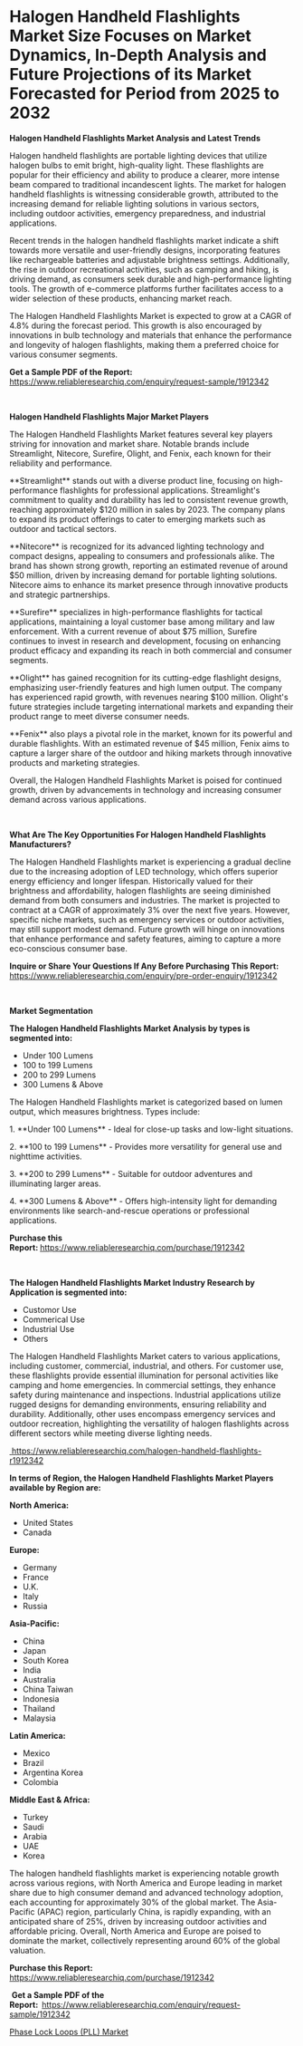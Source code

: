 <p><h1>Halogen Handheld Flashlights Market Size Focuses on Market Dynamics, In-Depth Analysis and Future Projections of its Market Forecasted for Period from 2025 to 2032</h1></p><p><strong>Halogen Handheld Flashlights Market Analysis and Latest Trends</strong></p>
<p><p>Halogen handheld flashlights are portable lighting devices that utilize halogen bulbs to emit bright, high-quality light. These flashlights are popular for their efficiency and ability to produce a clearer, more intense beam compared to traditional incandescent lights. The market for halogen handheld flashlights is witnessing considerable growth, attributed to the increasing demand for reliable lighting solutions in various sectors, including outdoor activities, emergency preparedness, and industrial applications.</p><p>Recent trends in the halogen handheld flashlights market indicate a shift towards more versatile and user-friendly designs, incorporating features like rechargeable batteries and adjustable brightness settings. Additionally, the rise in outdoor recreational activities, such as camping and hiking, is driving demand, as consumers seek durable and high-performance lighting tools. The growth of e-commerce platforms further facilitates access to a wider selection of these products, enhancing market reach.</p><p>The Halogen Handheld Flashlights Market is expected to grow at a CAGR of 4.8% during the forecast period. This growth is also encouraged by innovations in bulb technology and materials that enhance the performance and longevity of halogen flashlights, making them a preferred choice for various consumer segments.</p></p>
<p><strong>Get a Sample PDF of the Report:&nbsp;</strong> <a href="https://www.reliableresearchiq.com/enquiry/request-sample/1912342?utm_campaign=2947&utm_medium=2&utm_source=Github&utm_content=ia&utm_term=07042025&utm_id=halogen-handheld-flashlights">https://www.reliableresearchiq.com/enquiry/request-sample/1912342</a></p>
<p>&nbsp;</p>
<p><strong>Halogen Handheld Flashlights Major Market Players</strong></p>
<p><p>The Halogen Handheld Flashlights Market features several key players striving for innovation and market share. Notable brands include Streamlight, Nitecore, Surefire, Olight, and Fenix, each known for their reliability and performance.</p><p>**Streamlight** stands out with a diverse product line, focusing on high-performance flashlights for professional applications. Streamlight's commitment to quality and durability has led to consistent revenue growth, reaching approximately $120 million in sales by 2023. The company plans to expand its product offerings to cater to emerging markets such as outdoor and tactical sectors.</p><p>**Nitecore** is recognized for its advanced lighting technology and compact designs, appealing to consumers and professionals alike. The brand has shown strong growth, reporting an estimated revenue of around $50 million, driven by increasing demand for portable lighting solutions. Nitecore aims to enhance its market presence through innovative products and strategic partnerships.</p><p>**Surefire** specializes in high-performance flashlights for tactical applications, maintaining a loyal customer base among military and law enforcement. With a current revenue of about $75 million, Surefire continues to invest in research and development, focusing on enhancing product efficacy and expanding its reach in both commercial and consumer segments.</p><p>**Olight** has gained recognition for its cutting-edge flashlight designs, emphasizing user-friendly features and high lumen output. The company has experienced rapid growth, with revenues nearing $100 million. Olight's future strategies include targeting international markets and expanding their product range to meet diverse consumer needs.</p><p>**Fenix** also plays a pivotal role in the market, known for its powerful and durable flashlights. With an estimated revenue of $45 million, Fenix aims to capture a larger share of the outdoor and hiking markets through innovative products and marketing strategies.</p><p>Overall, the Halogen Handheld Flashlights Market is poised for continued growth, driven by advancements in technology and increasing consumer demand across various applications.</p></p>
<p>&nbsp;</p>
<p><strong>What Are The Key Opportunities For Halogen Handheld Flashlights Manufacturers?</strong></p>
<p><p>The Halogen Handheld Flashlights market is experiencing a gradual decline due to the increasing adoption of LED technology, which offers superior energy efficiency and longer lifespan. Historically valued for their brightness and affordability, halogen flashlights are seeing diminished demand from both consumers and industries. The market is projected to contract at a CAGR of approximately 3% over the next five years. However, specific niche markets, such as emergency services or outdoor activities, may still support modest demand. Future growth will hinge on innovations that enhance performance and safety features, aiming to capture a more eco-conscious consumer base.</p></p>
<p><strong>Inquire or Share Your Questions If Any Before Purchasing This Report:</strong> <a href="https://www.reliableresearchiq.com/enquiry/pre-order-enquiry/1912342?utm_campaign=2947&utm_medium=2&utm_source=Github&utm_content=ia&utm_term=07042025&utm_id=halogen-handheld-flashlights">https://www.reliableresearchiq.com/enquiry/pre-order-enquiry/1912342</a></p>
<p>&nbsp;</p>
<p><strong>Market Segmentation</strong></p>
<p><strong>The Halogen Handheld Flashlights Market Analysis by types is segmented into:</strong></p>
<p><ul><li>Under 100 Lumens</li><li>100 to 199 Lumens</li><li>200 to 299 Lumens</li><li>300 Lumens & Above</li></ul></p>
<p><p>The Halogen Handheld Flashlights market is categorized based on lumen output, which measures brightness. Types include: </p><p>1. **Under 100 Lumens** - Ideal for close-up tasks and low-light situations.</p><p>2. **100 to 199 Lumens** - Provides more versatility for general use and nighttime activities.</p><p>3. **200 to 299 Lumens** - Suitable for outdoor adventures and illuminating larger areas.</p><p>4. **300 Lumens & Above** - Offers high-intensity light for demanding environments like search-and-rescue operations or professional applications.</p></p>
<p><strong>Purchase this Report:&nbsp;</strong><a href="https://www.reliableresearchiq.com/purchase/1912342?utm_campaign=2947&utm_medium=2&utm_source=Github&utm_content=ia&utm_term=07042025&utm_id=halogen-handheld-flashlights">https://www.reliableresearchiq.com/purchase/1912342</a></p>
<p>&nbsp;</p>
<p><strong>The Halogen Handheld Flashlights Market Industry Research by Application is segmented into:</strong></p>
<p><ul><li>Customor Use</li><li>Commerical Use</li><li>Industrial Use</li><li>Others</li></ul></p>
<p><p>The Halogen Handheld Flashlights Market caters to various applications, including customer, commercial, industrial, and others. For customer use, these flashlights provide essential illumination for personal activities like camping and home emergencies. In commercial settings, they enhance safety during maintenance and inspections. Industrial applications utilize rugged designs for demanding environments, ensuring reliability and durability. Additionally, other uses encompass emergency services and outdoor recreation, highlighting the versatility of halogen flashlights across different sectors while meeting diverse lighting needs.</p></p>
<p><a href="https://www.reliableresearchiq.com/halogen-handheld-flashlights-r1912342?utm_campaign=2947&utm_medium=2&utm_source=Github&utm_content=ia&utm_term=07042025&utm_id=halogen-handheld-flashlights">&nbsp;https://www.reliableresearchiq.com/halogen-handheld-flashlights-r1912342</a></p>
<p><strong>In terms of Region, the Halogen Handheld Flashlights Market Players available by Region are:</strong></p>
<p>
    <p> <strong> North America: </strong>
        <ul>
            <li>United States</li>
            <li>Canada</li>
        </ul>
        </p> 
    <p> <strong> Europe: </strong>
        <ul>
            <li>Germany</li>
            <li>France</li>
            <li>U.K.</li>
            <li>Italy</li>
            <li>Russia</li>
        </ul>
        </p> 
    <p> <strong> Asia-Pacific: </strong>
        <ul>
            <li>China</li>
            <li>Japan</li>
            <li>South Korea</li>
            <li>India</li>
            <li>Australia</li>
            <li>China Taiwan</li>
            <li>Indonesia</li>
            <li>Thailand</li>
            <li>Malaysia</li>
        </ul>
        </p> 
    <p> <strong> Latin America: </strong>
        <ul>
            <li>Mexico</li>
            <li>Brazil</li>
            <li>Argentina Korea</li>
            <li>Colombia</li>
        </ul>
        </p> 
    <p> <strong> Middle East & Africa: </strong>
        <ul>
            <li>Turkey</li>
            <li>Saudi</li>
            <li>Arabia</li>
            <li>UAE</li>
            <li>Korea</li>
        </ul>
    </p>
    </p>
<p><p>The halogen handheld flashlights market is experiencing notable growth across various regions, with North America and Europe leading in market share due to high consumer demand and advanced technology adoption, each accounting for approximately 30% of the global market. The Asia-Pacific (APAC) region, particularly China, is rapidly expanding, with an anticipated share of 25%, driven by increasing outdoor activities and affordable pricing. Overall, North America and Europe are poised to dominate the market, collectively representing around 60% of the global valuation.</p></p>
<p><strong>Purchase this Report: </strong><a href="https://www.reliableresearchiq.com/purchase/1912342?utm_campaign=2947&utm_medium=2&utm_source=Github&utm_content=ia&utm_term=07042025&utm_id=halogen-handheld-flashlights">https://www.reliableresearchiq.com/purchase/1912342</a></p>
<p>&nbsp;<strong>Get a Sample PDF of the Report:&nbsp;&nbsp;</strong><a href="https://www.reliableresearchiq.com/enquiry/request-sample/1912342?utm_campaign=2947&utm_medium=2&utm_source=Github&utm_content=ia&utm_term=07042025&utm_id=halogen-handheld-flashlights">https://www.reliableresearchiq.com/enquiry/request-sample/1912342</a></p>
<p><strong></strong></p>
<p><p><a href="https://github.com/xtysizov/Market-Research-Report-List-1/blob/main/phase-lock-loops-pll-market.md?utm_campaign=2947&utm_medium=2&utm_source=Github&utm_content=ia&utm_term=07042025&utm_id=halogen-handheld-flashlights">Phase Lock Loops (PLL) Market</a></p></p>